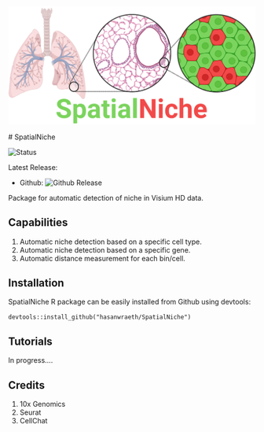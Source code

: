 <p align="center">
  <img width="700"  src="https://github.com/hasanwraeth/SpatialNiche/blob/main/SpatialNiche_logo.png">
</p>
# SpatialNiche

![Status](https://img.shields.io/badge/build-beta-blue)

Latest Release:
* Github: ![Github Release](https://img.shields.io/badge/release-v0.1.0-blue)

Package for automatic detection of niche in Visium HD data.

## Capabilities
1. Automatic niche detection based on a specific cell type.
2. Automatic niche detection based on a specific gene.
3. Automatic distance measurement for each bin/cell.


## Installation

SpatialNiche R package can be easily installed from Github using devtools:  

```
devtools::install_github("hasanwraeth/SpatialNiche")
```


## Tutorials

In progress....


## Credits
1. 10x Genomics
2. Seurat
3. CellChat
